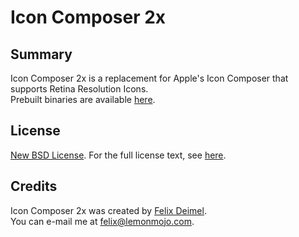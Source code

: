 # Icon Composer 2x

Summary
-------

Icon Composer 2x is a replacement for Apple's Icon Composer that supports Retina Resolution Icons.<br />
Prebuilt binaries are available [here](http://www.lemonmojo.com/work).

License
-------

[New BSD License](http://en.wikipedia.org/wiki/BSD_licenses). For the full license text, see [here](https://raw.github.com/LemonMojo/IconComposer2x/master/License).

Credits
-------
Icon Composer 2x was created by [Felix Deimel](https://github.com/LemonMojo).<br />
You can e-mail me at <felix@lemonmojo.com>.
